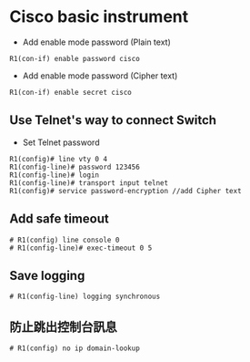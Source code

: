 # Cisco basic instrument


* Add enable mode password (Plain text)

```
R1(con-if) enable password cisco
```

* Add enable mode password (Cipher text)

```
R1(con-if) enable secret cisco
```

## Use Telnet's way to connect Switch

* Set Telnet password
```
R1(config)# line vty 0 4
R1(config-line)# password 123456
R1(config-line)# login
R1(config-line)# transport input telnet
R1(config)# service password-encryption //add Cipher text
```

## Add safe timeout 

```
# R1(config) line console 0 
# R1(config-line)# exec-timeout 0 5
```

## Save logging

```
# R1(config-line) logging synchronous
```

## 防止跳出控制台訊息


```
# R1(config) no ip domain-lookup
```